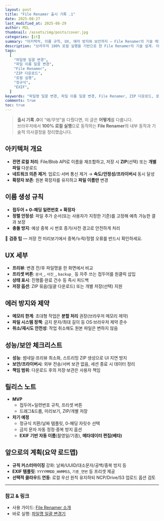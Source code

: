 ```yaml
---
layout: post
title: "File Renamer 출시 기록 .1"
date: 2025-08-27
last_modified_at: 2025-08-29
author: MIL
thumbnail: /assets/img/posts/cover.jpg
categories: [it]
summary: "아키텍처, 이름 규칙, UX, 에러 방지와 보안까지 — File Renamer의 기술 메모를 공개합니다."
description: "브라우저 100% 로컬 실행을 기반으로 한 File Renamer의 기술 설계. 이름 규칙, 정렬 안정성, ZIP/개별 다운로드 흐름, 메타데이터/EXIF 로드맵, 성능/보안 체크리스트와 릴리스 노트를 정리합니다."
tags:
  [
    "파일명 일괄 변경",
    "파일 이름 일괄 변경",
    "File Renamer",
    "ZIP 다운로드",
    "로컬 실행",
    "정규식",
    "EXIF",
  ]
keywords: "파일명 일괄 변경, 파일 이름 일괄 변경, File Renamer, ZIP 다운로드, 로컬 실행, 정규식, EXIF"
comments: true
toc: true
---
```


<style>
  .post .post-content ul,
  .post .post-content ol{margin:.5rem 0 1rem;padding-left:1.25rem}
  .post .post-content ul{list-style:none;padding-left:0}
  .post .post-content ul li{position:relative;padding-left:1.25rem;margin:.35rem 0;line-height:1.75}
  .post .post-content ul li::before{content:"";position:absolute;left:0;top:.7em;width:.5rem;height:.5rem;border-radius:50%;background:#f6ab7a;box-shadow:0 0 0 2px rgba(246,171,122,.15)}
  .post .post-content li > ul{margin-top:.3rem}
  .post .post-content li > ul li::before{width:.45rem;height:.45rem;top:.75em;opacity:.9}
  .post .post-content ol{list-style:decimal;padding-left:1.25rem}
  .post .post-content ol li{margin:.35rem 0;line-height:1.75}
  .post .note{border:1px solid #e5e7eb;border-radius:10px;background:#fff;padding:12px 14px;margin:12px 0}
</style>

> **출시 기록 .0**이 “왜/무엇”을 다뤘다면, 이 글은 **어떻게**를 다룹니다.  
> 브라우저에서 **100% 로컬 실행**으로 동작하는 **File Renamer**의 내부 동작과 기술적 의사결정을 정리했습니다.

## 아키텍처 개요

- **전면 로컬 처리**: File/Blob API로 이름을 재조합하고, 저장 시 **ZIP**(선택) 또는 **개별 파일** 다운로드
- **네트워크 의존 제거**: 업로드·서버 통신 제거 → **속도/안정성/프라이버시** 동시 달성
- **확장자 보존**: 원본 확장자를 유지하고 **파일 이름만** 변경

## 이름 생성 규칙

- **접두어 + 0-패딩 일련번호 + 확장자**
- **정렬 안정성**: 파일 추가 순서(또는 사용자가 지정한 기준)를 고정해 예측 가능한 결과 보장
- **충돌 방지**: 예상 중복 시 번호 증가/사전 경고로 안전하게 처리

<div class="note">🔎 <strong>검증 팁</strong> — 저장 전 미리보기에서 중복/누락/정렬 오류를 반드시 확인하세요.</div>

## UX 세부

- **프리뷰**: 변경 전/후 파일명을 한 화면에서 비교
- **프리셋 버튼**: `문서_`, `사진_`, `backup_` 등 자주 쓰는 접두어를 원클릭 삽입
- **상태 표시**: 진행률·완료 건수 등 즉시 피드백
- **저장 옵션**: ZIP 묶음(일괄 다운로드) 또는 개별 저장(선택) 지원

## 에러 방지와 제약

- **메모리 한계**: 초대형 작업은 **분할 처리** 권장(브라우저 메모리 제약)
- **파일 시스템 정책**: 금지 문자/최대 길이 등 OS·브라우저 제약 준수
- **취소/재시도 안전성**: 작업 취소해도 원본 파일은 변하지 않음

## 성능/보안 체크리스트

- **성능**: 썸네일·프리뷰 최소화, 스트리밍 ZIP 생성으로 UI 지연 방지
- **보안/프라이버시**: 외부 전송/서버 보관 없음, 세션 종료 시 데이터 정리
- **책임 범위**: 다운로드 후의 저장·보관은 사용자 책임

## 릴리스 노트

- **MVP**
  - 접두어+일련번호 규칙, 프리셋 버튼
  - 드래그&드롭, 미리보기, ZIP/개별 저장
- **차기 예정**
  - 정규식 치환/날짜 템플릿, 0-패딩 자릿수 선택
  - 금지 문자 자동 정정·중복 방지 옵션
  - **EXIF 기반 자동 이름**(촬영일/기종), **메타데이터 편집(베타)**

## 앞으로의 계획(요약 로드맵)

- **규칙 커스터마이징** 강화: 날짜/UUID/대소문자/공백/중복 방지 등
- **EXIF 템플릿**: `YYYYMMDD_HHMMSS`, `기종_연번` 등 프리셋 제공
- **선택적 클라우드 연동**: 로컬 우선 원칙 유지하되 NCP/Drive/S3 업로드 옵션 검토

---

### 참고 & 링크

- 사용 가이드: [File Renamer 소개](/file-renamer-how-it-works)
- 바로 실행: [파일명 일괄 변경기](/file-renamer)
